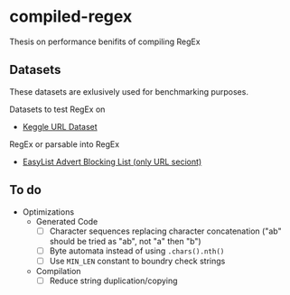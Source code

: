 # compiled-regex

Thesis on performance benifits of compiling RegEx

## Datasets

These datasets are exlusively used for benchmarking purposes.

Datasets to test RegEx on

* [Keggle URL Dataset](https://www.kaggle.com/datasets/teseract/urldataset)

RegEx or parsable into RegEx

* [EasyList Advert Blocking List (only URL seciont)](https://easylist.to/easylist/easylist.txt)

## To do

* Optimizations
  * Generated Code
    * [ ] Character sequences replacing character concatenation
    ("ab" should be tried as "ab", not "a" then "b")
    * [ ] Byte automata instead of using `.chars().nth()`
    * [ ] Use `MIN_LEN` constant to boundry check strings
  * Compilation
    * [ ] Reduce string duplication/copying
